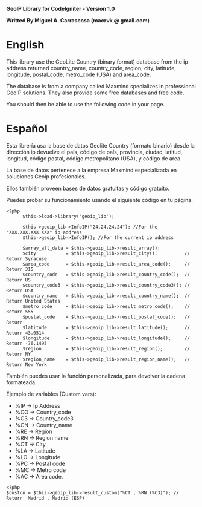 **GeoIP Library for CodeIgniter - Version 1.0**

**Writted By Miguel A. Carrascosa (macrvk @ gmail.com)**


# English #
This library use the GeoLite Country (binary format) database from the ip address returned country\_name, country\_code, region, city, latitude, longitude, postal\_code, metro\_code (USA) and area\_code.

The database is from a company called Maxmind specializes in professional GeoIP solutions.
They also provide some free databases and free code.

You should then be able to use the following code in your page.


# Español #
Esta librería usa la base de datos Geolite Country (formato binario)
desde la dirección ip devuelve el país, código de país, provincia, ciudad,
latitud, longitud, código postal, código metropolitano (USA), y código de area.

La base de datos pertenece a la empresa Maxmind especializada en soluciones Geoip profesionales.

Ellos también proveen bases de datos gratuitas y código gratuito.

Puedes probar su funcionamiento usando el siguiente código en tu página:

```
<?php    
      $this->load->library('geoip_lib');
     
      $this->geoip_lib->InfoIP("24.24.24.24"); //For the "XXX.XXX.XXX.XXX" ip address        
      $this->geoip_lib->InfoIP(); //For the current ip address
     
      $array_all_data = $this->geoip_lib->result_array();
      $city           = $this->geoip_lib->result_city();          // Return Syracuse
      $area_code      = $this->geoip_lib->result_area_code();     // Return 315
      $country_code   = $this->geoip_lib->result_country_code();  // Return US
      $country_code3  = $this->geoip_lib->result_country_code3(); // Return USA 
      $country_name   = $this->geoip_lib->result_country_name();  // Return United States
      $metro_code     = $this->geoip_lib->result_metro_code();    // Return 555
      $postal_code    = $this->geoip_lib->result_postal_code();   // Return
      $latitude       = $this->geoip_lib->result_latitude();      // Return 43.0514
      $longitude      = $this->geoip_lib->result_longitude();     // Return -76.1495 
      $region         = $this->geoip_lib->result_region();        // Return NY
      $region_name    = $this->geoip_lib->result_region_name();   // Return New York
```

También puedes usar la función personalizada, para devolver la cadena formateada.

Ejemplo de variables (Custom vars):
  * %IP -> Ip Address
  * %CO -> Country\_code
  * %C3 -> Country\_code3
  * %CN -> Country\_name
  * %RE -> Region
  * %RN -> Region name
  * %CT -> City
  * %LA -> Latitude
  * %LO -> Longitude
  * %PC -> Postal code
  * %MC -> Metro code
  * %AC -> Area code.


```
<?php
$custon = $this->geoip_lib->result_custom("%CT , %RN (%C3)"); // Return  Madrid , Madrid (ESP)
```